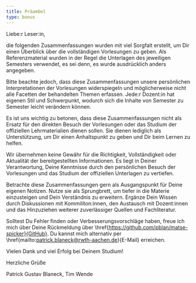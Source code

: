 ```yaml
---
title: Präambel
type: bonus
---
```


Liebe:r Leser:in,

die folgenden Zusammenfassungen wurden mit viel Sorgfalt erstellt, um Dir einen Überblick über die vollständigen Vorlesungen zu geben. Als Referenzmaterial wurden in der Regel die Unterlagen des jeweiligen Semesters verwendet, es sei denn, es wurde ausdrücklich anders angegeben.

Bitte beachte jedoch, dass diese Zusammenfassungen unsere persönlichen Interpretationen der Vorlesungen widerspiegeln und möglicherweise nicht alle Facetten der behandelten Themen erfassen.
Jede:r Dozent:in hat eigenen Stil und Schwerpunkt, wodurch sich die Inhalte von Semester zu Semester leicht verändern können.

Es ist uns wichtig zu betonen, dass diese Zusammenfassungen nicht als Ersatz für den direkten Besuch der Vorlesungen oder das Studium der offiziellen Lehrmaterialien dienen sollen.
Sie dienen lediglich als Unterstützung, um Dir einen Anhaltspunkt zu geben und Dir beim Lernen zu helfen.

Wir übernehmen keine Gewähr für die Richtigkeit, Vollständigkeit oder Aktualität der bereitgestellten Informationen.
Es liegt in Deiner Verantwortung, Deine Kenntnisse durch den persönlichen Besuch der Vorlesungen und das Studium der offiziellen Unterlagen zu vertiefen.

Betrachte diese Zusammenfassungen gern als Ausgangspunkt für Deine eigenen Notizen.
Nutze sie als Sprungbrett, um tiefer in die Materie einzusteigen und Dein Verständnis zu erweitern.
Ergänze Dein Wissen durch Diskussionen mit Kommiliton:innen, den Austausch mit Dozent:innen und das Hinzuziehen weiterer zuverlässiger Quellen und Fachliteratur.

Solltest Du Fehler finden oder Verbesserungsvorschläge haben, freue ich mich über Deine Rückmeldung über \href{https://github.com/pblan/matse-spicker}{GitHub}.
Du kannst mich alternativ per \href{mailto:patrick.blaneck@rwth-aachen.de}{E-Mail} erreichen.

Vielen Dank und viel Erfolg bei Deinem Studium!

Herzliche Grüße

Patrick Gustav Blaneck,  Tim Wende